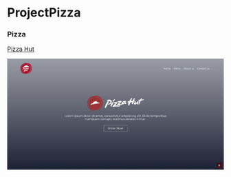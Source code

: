 # ProjectPizza

<h3>Pizza</h3>
<a href="https://ahmedhany23.github.io/ProjectPizza/index5.html">Pizza Hut</a>

![alt text](https://github.com/Ahmedhany23/ProjectPizza/blob/main/image1.JPG)
